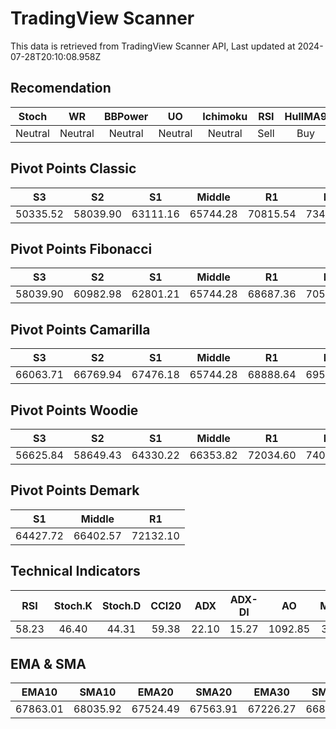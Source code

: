 # TradingView Scanner
This data is retrieved from TradingView Scanner API, Last updated at 2024-07-28T20:10:08.958Z

## Recomendation
| Stoch | WR | BBPower | UO | Ichimoku | RSI | HullMA9 |
| :---: | :---: | :---: | :---: | :---: | :---: | :---: |
| Neutral | Neutral | Neutral | Neutral | Neutral | Sell | Buy |

## Pivot Points Classic
| S3 | S2 | S1 | Middle | R1 | R2 | R3 |
| :---: | :---: | :---: | :---: | :---: | :---: | :---: |
| 50335.52 | 58039.90 | 63111.16 | 65744.28 | 70815.54 | 73448.66 | 81153.04 |

## Pivot Points Fibonacci
| S3 | S2 | S1 | Middle | R1 | R2 | R3 |
| :---: | :---: | :---: | :---: | :---: | :---: | :---: |
| 58039.90 | 60982.98 | 62801.21 | 65744.28 | 68687.36 | 70505.59 | 73448.66 |

## Pivot Points Camarilla
| S3 | S2 | S1 | Middle | R1 | R2 | R3 |
| :---: | :---: | :---: | :---: | :---: | :---: | :---: |
| 66063.71 | 66769.94 | 67476.18 | 65744.28 | 68888.64 | 69594.88 | 70301.11 |

## Pivot Points Woodie
| S3 | S2 | S1 | Middle | R1 | R2 | R3 |
| :---: | :---: | :---: | :---: | :---: | :---: | :---: |
| 56625.84 | 58649.43 | 64330.22 | 66353.82 | 72034.60 | 74058.20 | 79738.98 |

## Pivot Points Demark
| S1 | Middle | R1 |
| :---: | :---: | :---: |
| 64427.72 | 66402.57 | 72132.10 |

## Technical Indicators
| RSI | Stoch.K | Stoch.D | CCI20 | ADX | ADX-DI | AO | Mom | MACD | MACD | W.R | HullMA9 |
| :---: | :---: | :---: | :---: | :---: | :---: | :---: | :---: | :---: | :---: | :---: | :---: |
| 58.23 | 46.40 | 44.31 | 59.38 | 22.10 | 15.27 | 1092.85 | 3.57 | 458.59 | 477.18 | -49.40 | 67861.50 |

## EMA & SMA
| EMA10 | SMA10 | EMA20 | SMA20 | EMA30 | SMA30 | EMA50 | SMA50 | EMA100 | SMA100 | EMA200 | SMA200 |
| :---: | :---: | :---: | :---: | :---: | :---: | :---: | :---: | :---: | :---: | :---: | :---: |
| 67863.01 | 68035.92 | 67524.49 | 67563.91 | 67226.27 | 66802.04 | 66622.90 | 66929.67 | 65170.65 | 64878.45 | 64051.08 | 62113.24 |